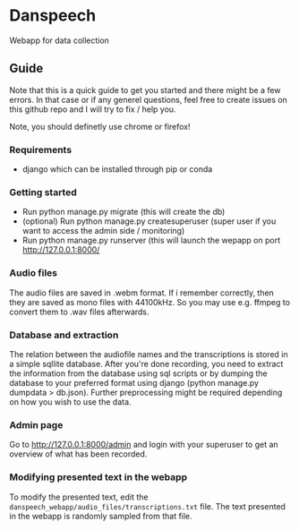 # Danspeech
Webapp for data collection

## Guide 
Note that this is a quick guide to get you started and there might be a few errors. In that case or if any generel questions, feel free to create issues on this github repo and I will try to fix / help you. 

Note, you should definetly use chrome or firefox!

### Requirements
* django which can be installed through pip or conda

### Getting started
* Run python manage.py migrate (this will create the db)
* (optional) Run python manage.py createsuperuser (super user if you want to access the admin side / monitoring)
* Run python manage.py runserver (this will launch the wepapp on port http://127.0.0.1:8000/

### Audio files
The audio files are saved in .webm format. If i remember correctly, then they are saved as mono files with 44100kHz. So you may use e.g. ffmpeg to convert them to .wav files afterwards.

### Database and extraction
The relation between the audiofile names and the transcriptions is stored in a simple sqllite database. After you're done recording, you need to extract the information from the database using sql scripts or by dumping the database to your preferred format using django (python manage.py dumpdata > db.json). Further preprocessing might be required depending on how you wish to use the data.

### Admin page
Go to http://127.0.0.1:8000/admin and login with your superuser to get an overview of what has been recorded.

### Modifying presented text in the webapp
To modify the presented text, edit the `danspeech_webapp/audio_files/transcriptions.txt` file. The text presented in the webapp is randomly sampled from that file.
